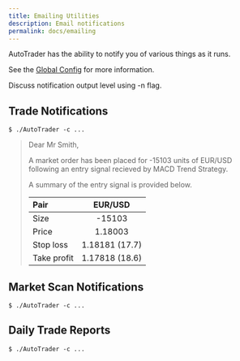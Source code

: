 ```yaml
---
title: Emailing Utilities
description: Email notifications
permalink: docs/emailing
---
```



AutoTrader has the ability to notify you of various things as it runs. 

See the [Global Config](configuration#global-config) for more information.


Discuss notification output level using -n flag.



## Trade Notifications

```
$ ./AutoTrader -c ...
```


> Dear Mr Smith,
>
> A market order has been placed for -15103 units of EUR/USD following an entry signal recieved 
> by MACD Trend Strategy.
>
> A summary of the entry signal is provided below.
>
> | Pair        | EUR/USD        |
> | :---------- |:-------------: |
> | Size        | -15103         |
> | Price       | 1.18003        |
> | Stop loss   | 1.18181 (17.7) |
> | Take profit | 1.17818 (18.6) |



## Market Scan Notifications
```
$ ./AutoTrader -c ...
```



## Daily Trade Reports

```
$ ./AutoTrader -c ...
```
















